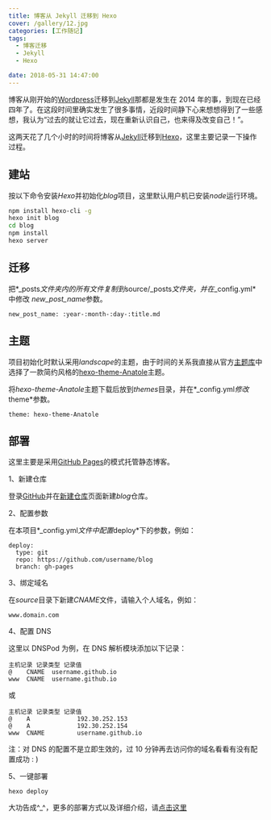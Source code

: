 ```yaml
---
title: 博客从 Jekyll 迁移到 Hexo
cover: /gallery/12.jpg
categories: [工作随记]
tags: 
  - 博客迁移
  - Jekyll
  - Hexo

date: 2018-05-31 14:47:00
---
```


博客从刚开始的[Wordpress](https://wordpress.com/)迁移到[Jekyll](https://jekyllrb.com/)那都是发生在 2014 年的事，到现在已经四年了。在这段时间里确实发生了很多事情，近段时间静下心来想想得到了一些感想，我认为“过去的就让它过去，现在重新认识自己，也来得及改变自己！”。

这两天花了几个小时的时间将博客从[Jekyll](https://jekyllrb.com/)迁移到[Hexo](https://hexo.io/zh-cn/)，这里主要记录一下操作过程。

## 建站

按以下命令安装*Hexo*并初始化*blog*项目，这里默认用户机已安装*node*运行环境。

```bash
npm install hexo-cli -g
hexo init blog
cd blog
npm install
hexo server
```

## 迁移

把*\_posts*文件夹内的所有文件复制到*source/\_posts*文件夹，并在*\_config.yml*中修改 *new_post_name*参数。

```text
new_post_name: :year-:month-:day-:title.md
```

<!--more-->

## 主题

项目初始化时默认采用*landscape*的主题，由于时间的关系我直接从官方[主题库](https://hexo.io/themes/)中选择了一款简约风格的[hexo-theme-Anatole](http://anatole.munen.cc/)主题。

将*hexo-theme-Anatole*主题下载后放到*themes*目录，并在*\_config.yml*修改*theme*参数。

```text
theme: hexo-theme-Anatole
```

## 部署

这里主要是采用[GitHub Pages](https://pages.github.com/)的模式托管静态博客。

1、新建仓库

登录[GitHub](https://github.com/)并在[新建仓库](https://github.com/new)页面新建*blog*仓库。

2、配置参数

在本项目*\_config.yml*文件中配置*deploy*下的参数，例如：

```text
deploy:
  type: git
  repo: https://github.com/username/blog
  branch: gh-pages
```

3、绑定域名

在*source*目录下新建*CNAME*文件，请输入个人域名，例如：

```text
www.domain.com
```

4、配置 DNS

这里以 DNSPod 为例，在 DNS 解析模块添加以下记录：

```text
主机记录 记录类型 记录值
@    CNAME  username.github.io
www  CNAME  username.github.io
```

或

```text
主机记录 记录类型 记录值
@    A             192.30.252.153
@    A             192.30.252.154
www  CNAME         username.github.io
```

注：对 DNS 的配置不是立即生效的，过 10 分钟再去访问你的域名看看有没有配置成功 : )

5、一键部署

```text
hexo deploy
```

大功告成^\_^，更多的部署方式以及详细介绍，请[点击这里](https://hexo.io/zh-cn/docs/deployment.html)
